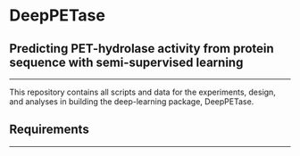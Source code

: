 # DeepPETase
## Predicting PET-hydrolase activity from protein sequence with semi-supervised learning
-----------------

This repository contains all scripts and data for the experiments, design, and analyses
in building the deep-learning package, DeepPETase.


## Requirements
---------------------




